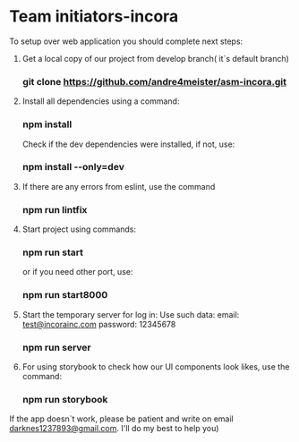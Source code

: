 # Team initiators-incora

To setup over web application you should complete next steps:

1. Get a local copy of our project from develop branch( it`s default branch)

   ### git clone https://github.com/andre4meister/asm-incora.git

2. Install all dependencies using a command:

   ### npm install

   Check if the dev dependencies were installed, if not, use:

   ### npm install --only=dev

3. If there are any errors from eslint, use the command

   ### npm run lintfix

4. Start project using commands:

   ### npm run start

   or if you need other port, use:

   ### npm run start8000

5. Start the temporary server for log in:
   Use such data:
   email: test@incorainc.com
   password: 12345678
   ### npm run server
6. For using storybook to check how our UI components look likes, use the command:
   ### npm run storybook

If the app doesn`t work, please be patient and write on email darknes1237893@gmail.com.
I'll do my best to help you)

<!--
User

[get] /users - get all users registered in system
[get] /users/:id - get user by id
[get] /users/me - returns current user data (by token)
[post/update] /users/:id - finish registration/update user info: name, photo etc.

Office

[get] /offices

Room

[get] /rooms?officeId=‘’”&soonestBookingsDays=“”

Bookings

[post] /bookings/own?page=""&limit=""
[get/update/delete] /bookings/:id
[get] /bookings?roomId=“”&userId=“”&startDate=“”&endDate=“” -->
